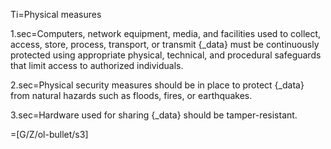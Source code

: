 Ti=Physical measures

1.sec=Computers, network equipment, media, and facilities used to collect, access, store, process, transport, or transmit {_data} must be continuously protected using appropriate physical, technical, and procedural safeguards that limit access to authorized individuals.

2.sec=Physical security measures should be in place to protect {_data} from natural hazards such as floods, fires, or earthquakes.

3.sec=Hardware used for sharing {_data} should be tamper-resistant.

=[G/Z/ol-bullet/s3]
